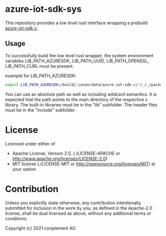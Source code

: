 # azure-iot-sdk-sys

This repository provides a low level rust interface wrapping a prebuild [azure-iot-sdk-c](https://github.com/Azure/azure-iot-sdk-c).

## Usage

To successfully build the low level rust wrapper, the system environment variables
LIB_PATH_AZURESDK, LIB_PATH_UUID, LIB_PATH_OPENSSL, LIB_PATH_CURL
must be present.

example for LIB_PATH_AZURESDK:

```sh
export LIB_PATH_AZURESDK=/build/.conan/data/azure-iot-sdk-c/*/_/_/package/*
```

You can use an absolute path as well as including wildcard semantics.
It is expected that the path points to the main directory of the respective c library.
The built-in libraries must be in the "lib" subfolder.
The header files must be in the "include" subfolder.

# License

Licensed under either of
* Apache License, Version 2.0, (./LICENSE-APACHE or <http://www.apache.org/licenses/LICENSE-2.0>)
* MIT license (./LICENSE-MIT or <http://opensource.org/licenses/MIT>)
at your option.

# Contribution

Unless you explicitly state otherwise, any contribution intentionally
submitted for inclusion in the work by you, as defined in the Apache-2.0
license, shall be dual licensed as above, without any additional terms or
conditions.

Copyright (c) 2021 conplement AG
